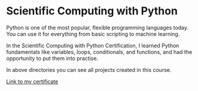 # Scientific Computing with Python

Python is one of the most popular, flexible programming languages today. You can use it for everything from basic scripting to machine learning.

In the Scientific Computing with Python Certification, I learned Python fundamentals like variables, loops, conditionals, and functions, and had the opportunity to put them into practise.

In above directories you can see all projects created in this course.

[Link to my certificate](https://freecodecamp.org/certification/MariaR/scientific-computing-with-python-v7)

